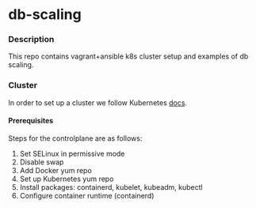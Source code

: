 # db-scaling
### Description
This repo contains vagrant+ansible k8s cluster setup and examples of db scaling.

### Cluster
In order to set up a cluster we follow Kubernetes [docs](https://kubernetes.io/docs/setup/production-environment/tools/kubeadm/install-kubeadm/).
#### Prerequisites
Steps for the controlplane are as follows:  
1. Set SELinux in permissive mode
2. Disable swap
3. Add Docker yum repo
5. Set up Kubernetes yum repo
6. Install packages: containerd, kubelet, kubeadm, kubectl
7. Configure container runtime (containerd)
